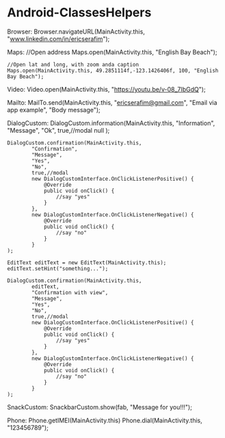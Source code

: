 # Android-ClassesHelpers
Browser: 
	Browser.navigateURL(MainActivity.this, "www.linkedin.com/in/ericserafim");
	
Maps: 
	//Open address
    Maps.open(MainActivity.this, "English Bay Beach");

	//Open lat and long, with zoom anda caption
	Maps.open(MainActivity.this, 49.2851114f,-123.1426406f, 100, "English Bay Beach");
	
Video:
	Video.open(MainActivity.this, "https://youtu.be/v-08_7IbGdQ");
	
Mailto:
	MailTo.send(MainActivity.this,
                        "ericserafim@gmail.com",
                        "Email via app example",
                        "Body message");

DialogCustom:
	DialogCustom.information(MainActivity.this,
                        "Information",
                        "Message",
                        "Ok",
                        true,//modal
                        null
                );

	DialogCustom.confirmation(MainActivity.this,
			"Confirmation",
			"Message",
			"Yes",
			"No",
			true,//modal
			new DialogCustomInterface.OnClickListenerPositive() {
				@Override
				public void onClick() {
					//say "yes"
				}
			},
			new DialogCustomInterface.OnClickListenerNegative() {
				@Override
				public void onClick() {
					//say "no"
				}
			}
	);

	EditText editText = new EditText(MainActivity.this);
	editText.setHint("something...");

	DialogCustom.confirmation(MainActivity.this,
			editText,
			"Confirmation with view",
			"Message",
			"Yes",
			"No",
			true,//modal
			new DialogCustomInterface.OnClickListenerPositive() {
				@Override
				public void onClick() {
					//say "yes"
				}
			},
			new DialogCustomInterface.OnClickListenerNegative() {
				@Override
				public void onClick() {
					//say "no"
				}
			}
	);
	
SnackCustom:
	SnackbarCustom.show(fab, "Message for you!!!");
	
Phone:
	Phone.getIMEI(MainActivity.this)
	Phone.dial(MainActivity.this, "123456789");
